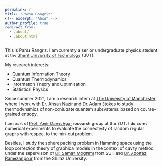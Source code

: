```yaml
---
permalink: /
title: "Parsa Rangriz"
<!-- excerpt: "Abou" -->
author_profile: true
redirect_from: 
  - /about/
  - /about.html
---
```


This is Parsa Rangriz. I am currently a senior undergraduate physics student at the [Sharif University of Technology](https://physics.sharif.edu) (SUT).

My research interests:
- Quantum Information Theory
- Quantum Thermodynamics
- Information Theory and Optimization
- Statistical Physics 

Since summer 2021, I am a research intern at [The University of Manchester](https://www.research.manchester.ac.uk/portal/en/facultiesandschools/department-of-physics--astronomy(6e3f13b0-fa6a-4c9b-b0a1-89e1bbd72e06).html), where I work with [Dr. Ahsan Nazir](https://www.research.manchester.ac.uk/portal/ahsan.nazir.html) and Dr. Adam Stokes to study thermodynamics of non-conjugate quantum subsystems, based on course-grained entropy.

I am part of [Prof. Amir Daneshgar](http://mathsci.sharif.ir/faculties/daneshgar/) research group at the SUT. I do some numerical experiments to evaluate the connectivity of random regular graphs with respect to the min-cut problem.

Besides, I study the sphere packing problem in Hamming space using the loop correction theory of graphical models in the context of cavity method under the supervision of [Dr. Saman Moghimi](http://physics.sharif.ir/~web/saman-moghimi-araghi/) from SUT and [Dr. Abolfazl Ramezanpour](https://sites.google.com/site/abolfazlramezanpour) from the Shiraz University. 

